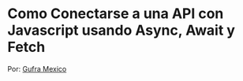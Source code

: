 # Como Conectarse a una API con Javascript usando Async, Await y Fetch

Por: [Gufra Mexico](http://www.guframexico.com)
